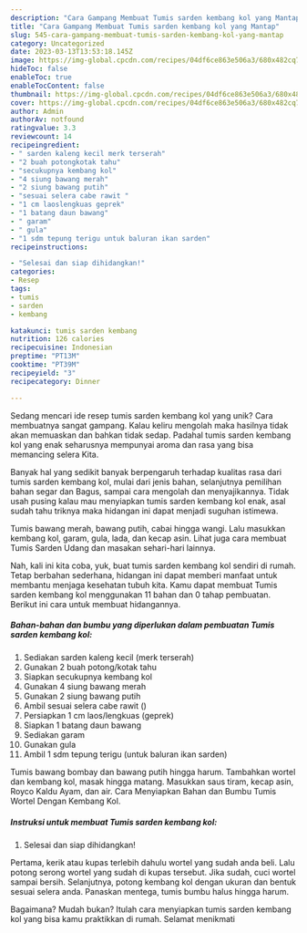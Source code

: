 ```yaml
---
description: "Cara Gampang Membuat Tumis sarden kembang kol yang Mantap"
title: "Cara Gampang Membuat Tumis sarden kembang kol yang Mantap"
slug: 545-cara-gampang-membuat-tumis-sarden-kembang-kol-yang-mantap
category: Uncategorized
date: 2023-03-13T13:53:18.145Z
image: https://img-global.cpcdn.com/recipes/04df6ce863e506a3/680x482cq70/tumis-sarden-kembang-kol-foto-resep-utama.jpg
hideToc: false
enableToc: true
enableTocContent: false
thumbnail: https://img-global.cpcdn.com/recipes/04df6ce863e506a3/680x482cq70/tumis-sarden-kembang-kol-foto-resep-utama.jpg
cover: https://img-global.cpcdn.com/recipes/04df6ce863e506a3/680x482cq70/tumis-sarden-kembang-kol-foto-resep-utama.jpg
author: Admin
authorAv: notfound
ratingvalue: 3.3
reviewcount: 14
recipeingredient:
- " sarden kaleng kecil merk terserah"
- "2 buah potongkotak tahu"
- "secukupnya kembang kol"
- "4 siung bawang merah"
- "2 siung bawang putih"
- "sesuai selera cabe rawit "
- "1 cm laoslengkuas geprek"
- "1 batang daun bawang"
- " garam"
- " gula"
- "1 sdm tepung terigu untuk baluran ikan sarden"
recipeinstructions:

- "Selesai dan siap dihidangkan!"
categories:
- Resep
tags:
- tumis
- sarden
- kembang

katakunci: tumis sarden kembang 
nutrition: 126 calories
recipecuisine: Indonesian
preptime: "PT13M"
cooktime: "PT39M"
recipeyield: "3"
recipecategory: Dinner

---
```





Sedang mencari ide resep tumis sarden kembang kol yang unik? Cara membuatnya sangat gampang. Kalau keliru mengolah maka hasilnya tidak akan memuaskan dan bahkan tidak sedap. Padahal tumis sarden kembang kol yang enak seharusnya mempunyai aroma dan rasa yang bisa memancing selera Kita.





Banyak hal yang sedikit banyak berpengaruh terhadap kualitas rasa dari tumis sarden kembang kol, mulai dari jenis bahan, selanjutnya pemilihan bahan segar dan Bagus, sampai cara mengolah dan menyajikannya. Tidak usah pusing kalau mau menyiapkan tumis sarden kembang kol enak,      asal sudah tahu triknya maka hidangan ini dapat menjadi suguhan istimewa.














Tumis bawang merah, bawang putih, cabai hingga wangi. Lalu masukkan kembang kol, garam, gula, lada, dan kecap asin. Lihat juga cara membuat Tumis Sarden Udang dan masakan sehari-hari lainnya.






Nah, kali ini kita coba, yuk, buat tumis sarden kembang kol sendiri di rumah. Tetap berbahan sederhana, hidangan ini dapat memberi manfaat untuk membantu menjaga kesehatan tubuh kita. Kamu dapat membuat Tumis sarden kembang kol menggunakan 11 bahan dan 0 tahap pembuatan. Berikut ini cara untuk membuat hidangannya.

<!--inarticleads1-->

##### Bahan-bahan dan bumbu yang diperlukan dalam pembuatan Tumis sarden kembang kol:

1. Sediakan  sarden kaleng kecil (merk terserah)
1. Gunakan 2 buah potong/kotak tahu
1. Siapkan secukupnya kembang kol
1. Gunakan 4 siung bawang merah
1. Gunakan 2 siung bawang putih
1. Ambil sesuai selera cabe rawit ()
1. Persiapkan 1 cm laos/lengkuas (geprek)
1. Siapkan 1 batang daun bawang
1. Sediakan  garam
1. Gunakan  gula
1. Ambil 1 sdm tepung terigu (untuk baluran ikan sarden)


Tumis bawang bombay dan bawang putih hingga harum. Tambahkan wortel dan kembang kol, masak hingga matang. Masukkan saus tiram, kecap asin, Royco Kaldu Ayam, dan air. Cara Menyiapkan Bahan dan Bumbu Tumis Wortel Dengan Kembang Kol. 

<!--inarticleads2-->

##### Instruksi untuk membuat Tumis sarden kembang kol:


1. Selesai dan siap dihidangkan!

Pertama, kerik atau kupas terlebih dahulu wortel yang sudah anda beli. Lalu potong serong wortel yang sudah di kupas tersebut. Jika sudah, cuci wortel sampai bersih. Selanjutnya, potong kembang kol dengan ukuran dan bentuk sesuai selera anda. Panaskan mentega, tumis bumbu halus hingga harum. 

Bagaimana? Mudah bukan? Itulah cara menyiapkan tumis sarden kembang kol yang bisa kamu praktikkan di rumah. Selamat menikmati
